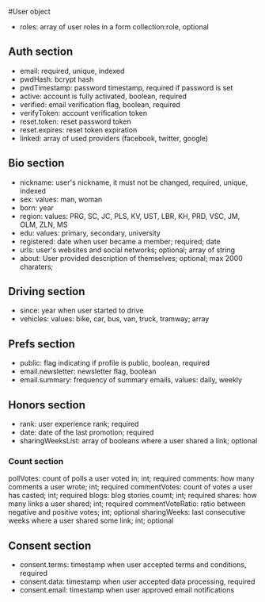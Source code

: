 #User object 
* roles: array of user roles in a form collection:role, optional

## Auth section

* email: required, unique, indexed
* pwdHash: bcrypt hash
* pwdTimestamp: password timestamp, required if password is set
* active: account is fully activated, boolean, required
* verified: email verification flag, boolean, required
* verifyToken: account verification token
* reset.token: reset password token
* reset.expires: reset token expiration
* linked: array of used providers (facebook, twitter, google)

## Bio section

* nickname: user's nickname, it must not be changed, required, unique, indexed
* sex: values: man, woman
* born: year
* region: values: PRG, SC, JC, PLS, KV, UST, LBR, KH, PRD, VSC, JM, OLM, ZLN, MS
* edu: values: primary, secondary, university
* registered: date when user became a member; required; date
* urls: user's websites and social networks; optional; array of string
* about: User provided description of themselves; optional; max 2000 charaters;

## Driving section

* since: year when user started to drive
* vehicles: values: bike, car, bus, van, truck, tramway; array

## Prefs section

* public: flag indicating if profile is public, boolean, required
* email.newsletter: newsletter flag, boolean
* email.summary: frequency of summary emails, values: daily, weekly

## Honors section

* rank: user experience rank; required
* date: date of the last promotion; required
* sharingWeeksList: array of booleans where a user shared a link; optional

### Count section
pollVotes: count of polls a user voted in; int; required
comments: how many comments a user wrote; int; required
commentVotes: count of votes a user has casted; int; required 
blogs: blog stories coumt; int; required
shares: how many links a user shared; int; required
commentVoteRatio: ratio between negative and positive votes; int; optional
sharingWeeks: last consecutive weeks where a user shared some link; int; optional

## Consent section

* consent.terms: timestamp when user accepted terms and conditions, required
* consent.data: timestamp when user accepted data processing, required
* consent.email: timestamp when user approved email notifications

